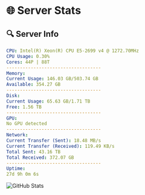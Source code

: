 # 🌐 Server Stats
## 🔍 Server Info
```yaml
CPU: Intel(R) Xeon(R) CPU E5-2699 v4 @ 1272.70MHz
CPU Usage: 0.30%
Cores: 44P | 88T
-----------------------------------
Memory:
Current Usage: 146.03 GB/503.74 GB
Available: 354.27 GB
-----------------------------------
Disk:
Current Usage: 65.63 GB/1.71 TB
Free: 1.56 TB
-----------------------------------
GPU:
No GPU detected
-----------------------------------
Network:
Current Transfer (Sent): 18.48 MB/s
Current Transfer (Received): 119.49 KB/s
Total Sent: 43.16 TB
Total Received: 372.07 GB
-----------------------------------
Uptime:
27d 9h 0m 6s
```
![GitHub Stats](https://img.shields.io/badge/Updated-2025-04-04_06:22:55-blue)